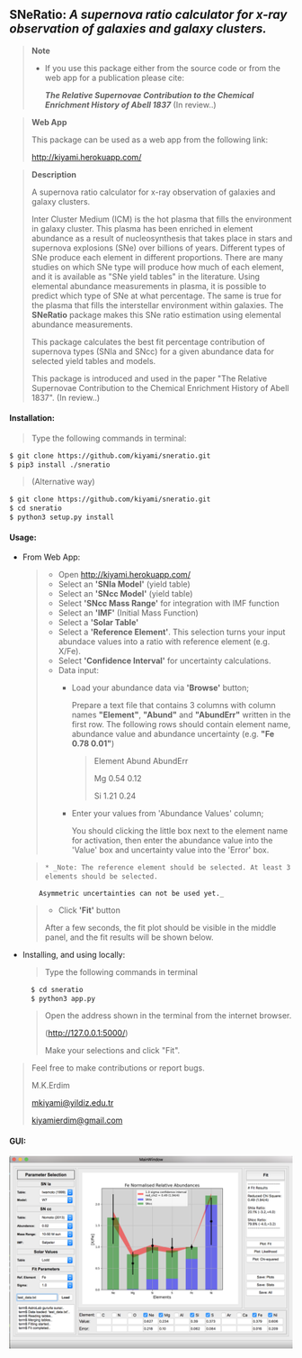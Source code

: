 ## SNeRatio: *A supernova ratio calculator for x-ray observation of galaxies and galaxy clusters.*

> **Note**
>
> * If you use this package either from the source code or from the web app for a publication please cite:
> 
>      __*The Relative Supernovae Contribution to the Chemical Enrichment History of Abell 1837*__ (In review..)

> **Web App**
> 
> This package can be used as a web app from the following link:
> 
> http://kiyami.herokuapp.com/

> **Description** 
> 
> A supernova ratio calculator for x-ray observation of galaxies and galaxy clusters.
>
> Inter Cluster Medium (ICM) is the hot plasma that fills the environment in galaxy cluster.
> This plasma has been enriched in element abundance as a result of nucleosynthesis that takes place in stars and
> supernova explosions (SNe) over billions of years. Different types of SNe produce each element in different
> proportions. There are many studies on which SNe type will produce how much of each element, and it is available
> as "SNe yield tables" in the literature. Using elemental abundance measurements in plasma, it is possible to
> predict which type of SNe at what percentage. The same is true for the plasma that fills the interstellar
> environment within galaxies. The **SNeRatio** package makes this SNe ratio estimation using elemental abundance
> measurements. 
> 
> This package calculates the best fit percentage contribution of supernova types (SNIa and SNcc) for a given abundance
> data for selected yield tables and models.
>
> This package is introduced and used in the paper "The Relative Supernovae Contribution to the Chemical Enrichment
> History of Abell 1837". (In review..)


#### Installation:

> Type the following commands in terminal:
>
    $ git clone https://github.com/kiyami/sneratio.git
    $ pip3 install ./sneratio
>
> (Alternative way)
>
    $ git clone https://github.com/kiyami/sneratio.git
    $ cd sneratio
    $ python3 setup.py install

#### Usage:
* From Web App:
  > * Open http://kiyami.herokuapp.com/
  > * Select an __'SNIa Model'__ (yield table)
  > * Select an __'SNcc Model'__ (yield table)
  > * Select __'SNcc Mass Range'__ for integration with IMF function
  > * Select an __'IMF'__ (Initial Mass Function)
  > * Select a __'Solar Table'__
  > * Select a __'Reference Element'__. This selection turns your input abundace values into a ratio with
       reference element (e.g. X/Fe). 
  > * Select __'Confidence Interval'__ for uncertainty calculations.
  > * Data input:
  >     * Load your abundance data via __'Browse'__ button;
  >         
  >         Prepare a text file that contains 3 columns with column names __"Element"__, __"Abund"__ and __"AbundErr"__
            written in the first row. The following rows should contain element name, abundance value and abundance
            uncertainty (e.g. __"Fe 0.78 0.01"__)
  >         > Element Abund AbundErr
  >         > 
  >         > Mg 0.54 0.12
  >         > 
  >         > Si 1.21 0.24
  >   
  >     * Enter your values from 'Abundance Values' column;
  > 
  >         You should clicking the little box next to the element name for activation, then enter the abundance
            value into the 'Value' box and uncertainty value into the 'Error' box.
            
  >     * _Note: The reference element should be selected. At least 3 elements should be selected.
          Asymmetric uncertainties can not be used yet._
  >    
  > * Click __'Fit'__ button
  > 
  > 
  > After a few seconds, the fit plot should be visible in the middle panel, and the fit results will be shown below.
  > 

* Installing, and using locally:
    > 
    >   Type the following commands in terminal
    >
        $ cd sneratio
        $ python3 app.py
    >
    >   Open the address shown in the terminal from the internet browser. 
    >    
    >   (http://127.0.0.1:5000/)
    > 
    >   Make your selections and click "Fit".
  
> Feel free to make contributions or report bugs.
>
> M.K.Erdim
> 
> mkiyami@yildiz.edu.tr
> 
> kiyamierdim@gmail.com
> 


#### GUI:

![GitHub Logo](/examples/gui.png)


